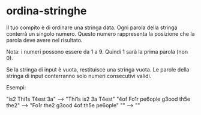 # ordina-stringhe

Il tuo compito è di ordinare una stringa data. 
Ogni parola della stringa conterrà un singolo numero. Questo numero rappresenta la posizione che la parola deve avere nel risultato.

Nota: i numeri possono essere da 1 a 9. Quindi 1 sarà la prima parola (non 0).

Se la stringa di input è vuota, restituisce una stringa vuota. 
Le parole della stringa di input conterranno solo numeri consecutivi validi.

Esempi:

"is2 Thi1s T4est 3a"  -->  "Thi1s is2 3a T4est"
"4of Fo1r pe6ople g3ood th5e the2"  -->  "Fo1r the2 g3ood 4of th5e pe6ople"
""  -->  ""
